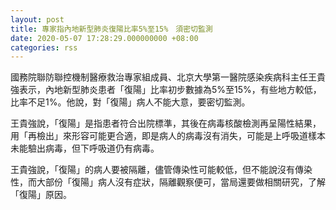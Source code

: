```yaml
---
layout: post
title: 專家指內地新型肺炎復陽比率5%至15%　須密切監測
date: 2020-05-07 17:28:29.000000000 +08:00
categories: rss
---
```


國務院聯防聯控機制醫療救治專家組成員、北京大學第一醫院感染疾病科主任王貴強表示，內地新型肺炎患者「復陽」比率初步數據為5%至15%，有些地方較低，比率不足1%。他說，對「復陽」病人不能大意，要密切監測。

王貴強說，「復陽」是指患者符合出院標準，其後在病毒核酸檢測再呈陽性結果，用「再檢出」來形容可能更合適，即是病人的病毒沒有消失，可能是上呼吸道樣本未能驗出病毒，但下呼吸道仍有病毒。

王貴強說，「復陽」的病人要被隔離，儘管傳染性可能較低，但不能說沒有傳染性，而大部份「復陽」病人沒有症狀，隔離觀察便可，當局還要做相關研究，了解「復陽」原因。
